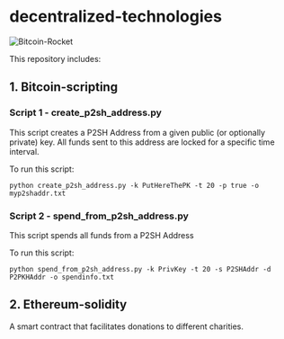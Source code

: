 # decentralized-technologies

![Bitcoin-Rocket](https://media.giphy.com/media/trN9ht5RlE3Dcwavg2/giphy.gif)

This repository includes:

## 1. Bitcoin-scripting

### Script 1 - create_p2sh_address.py

This script creates a P2SH Address from a given public (or optionally private) key.
All funds sent to this address are locked for a specific time interval. 

To run this script:
```
python create_p2sh_address.py -k PutHereThePK -t 20 -p true -o myp2shaddr.txt
```

### Script 2 - spend_from_p2sh_address.py

This script spends all funds from a P2SH Address

To run this script:
```
python spend_from_p2sh_address.py -k PrivKey -t 20 -s P2SHAddr -d P2PKHAddr -o spendinfo.txt
```

## 2. Ethereum-solidity

A smart contract that facilitates donations to different charities. 
